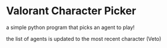 # Valorant Character Picker
a simple python program that picks an agent to play!

the list of agents is updated to the most recent character (Veto)